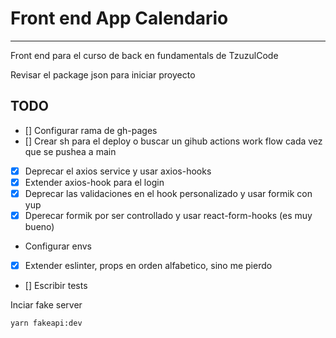 # Front end App Calendario

---

Front end para el curso de back en fundamentals de TzuzulCode

Revisar el package json para iniciar proyecto

## TODO

- [] Configurar rama de gh-pages
- [] Crear sh para el deploy o buscar un gihub actions work flow cada vez que se pushea a main
- [x] Deprecar el axios service y usar axios-hooks
- [x] Extender axios-hook para el login
- [x] Deprecar las validaciones en el hook personalizado y usar formik con yup
- [x] Dperecar formik por ser controllado y usar react-form-hooks (es muy bueno)
- Configurar envs
- [x] Extender eslinter, props en orden alfabetico, sino me pierdo
- [] Escribir tests

Inciar fake server

```bash
yarn fakeapi:dev
```

